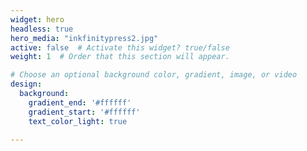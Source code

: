 ```yaml
---
widget: hero
headless: true 
hero_media: "inkfinitypress2.jpg"
active: false  # Activate this widget? true/false
weight: 1  # Order that this section will appear.

# Choose an optional background color, gradient, image, or video
design:
  background:
    gradient_end: '#ffffff'
    gradient_start: '#ffffff'
    text_color_light: true
  
---
```


















